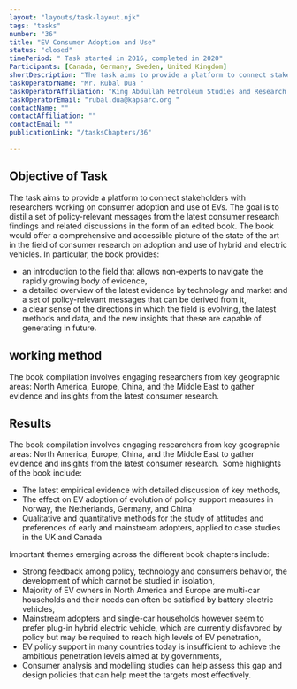 ```yaml
---
layout: "layouts/task-layout.njk"
tags: "tasks"
number: "36"
title: "EV Consumer Adoption and Use"
status: "closed"
timePeriod: " Task started in 2016, completed in 2020"
Participants: [Canada, Germany, Sweden, United Kingdom]
shortDescription: "The task aims to provide a platform to connect stakeholders with researchers working on consumer adoption and use of EVs."
taskOperatorName: "Mr. Rubal Dua "
taskOperatorAffiliation: "King Abdullah Petroleum Studies and Research Center "
taskOperatorEmail: "rubal.dua@kapsarc.org "
contactName: ""
contactAffiliation: ""
contactEmail: ""
publicationLink: "/tasksChapters/36"

---
```


## Objective of Task
The task aims to provide a platform to connect stakeholders with researchers working on consumer adoption and use of EVs. The goal is to distil a set of policy-relevant messages from the latest consumer research findings and related discussions in the form of an edited book. The book would offer a comprehensive and accessible picture of the state of the art in the field of consumer research on adoption and use of hybrid and electric vehicles. In particular, the book provides: 

- an introduction to the field that allows non-experts to navigate the rapidly growing body of evidence,  
- a detailed overview of the latest evidence by technology and market and a set of policy-relevant messages that can be derived from it, 
- a clear sense of the directions in which the field is evolving, the latest methods and data, and the new insights that these are capable of generating in future. 

## working method
The book compilation involves engaging researchers from key geographic areas: North America, Europe, China, and the Middle East to gather evidence and insights from the latest consumer research.  

## Results
The book compilation involves engaging researchers from key geographic areas: North America, Europe, China, and the Middle East to gather evidence and insights from the latest consumer research.  
Some highlights of the book include: 

- The latest empirical evidence with detailed discussion of key methods,   
- The effect on EV adoption of evolution of policy support measures in Norway, the Netherlands, Germany, and China  
- Qualitative and quantitative methods for the study of attitudes and preferences of early and mainstream adopters, applied to case studies in the UK and Canada 

Important themes emerging across the different book chapters include: 

- Strong feedback among policy, technology and consumers behavior, the development of which cannot be studied in isolation, 
- Majority of EV owners in North America and Europe are multi-car households and their needs can often be satisfied by battery electric vehicles, 
- Mainstream adopters and single-car households however seem to prefer plug-in hybrid electric vehicle, which are currently disfavored by policy but may be required to reach high levels of EV penetration, 
- EV policy support in many countries today is insufficient to achieve the ambitious penetration levels aimed at by governments, 
- Consumer analysis and modelling studies can help assess this gap and design policies that can help meet the targets most effectively. 